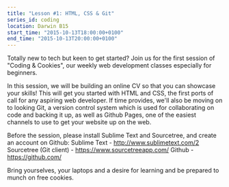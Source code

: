 ```yaml
---
title: "Lesson #1: HTML, CSS & Git"
series_id: coding
location: Darwin B15
start_time: "2015-10-13T18:00:00+0100"
end_time: "2015-10-13T20:00:00+0100"
---
```


Totally new to tech but keen to get started? Join us for the first session of "Coding & Cookies", our weekly web development classes especially for beginners.

In this session, we will be building an online CV so that you can showcase your skills! This will get you started with HTML and CSS, the first ports of call for any aspiring web developer. If time provides, we'll also be moving on to looking Git, a version control system which is used for collaborating on code and backing it up, as well as Github Pages, one of the easiest channels to use to get your website up on the web.

Before the session, please install Sublime Text and Sourcetree, and create an account on Github:
Sublime Text - <http://www.sublimetext.com/2>
Sourcetree (Git client) - <https://www.sourcetreeapp.com/>
Github - <https://github.com/>

Bring yourselves, your laptops and a desire for learning and be prepared to munch on free cookies.
